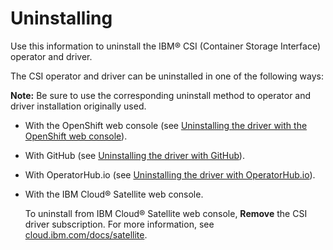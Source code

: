# Uninstalling

Use this information to uninstall the IBM® CSI (Container Storage Interface) operator and driver.

The CSI operator and driver can be uninstalled in one of the following ways:

**Note:** Be sure to use the corresponding uninstall method to operator and driver installation originally used.

- With the OpenShift web console (see [Uninstalling the driver with the OpenShift web console](csi_ug_uninstall_openshift.md)).
- With GitHub (see [Uninstalling the driver with GitHub](csi_ug_uninstall_github.md)).
- With OperatorHub.io (see [Uninstalling the driver with OperatorHub.io](csi_ug_uninstall_operatorhub.md)).
- With the IBM Cloud® Satellite web console.
  
  To uninstall from IBM Cloud® Satellite web console, **Remove** the CSI driver subscription. For more information, see [cloud.ibm.com/docs/satellite](cloud.ibm.com/docs/satellite).



